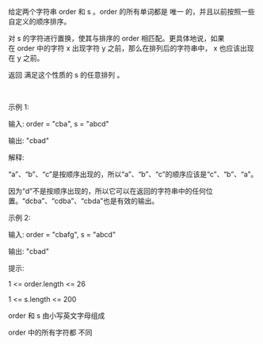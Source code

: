 给定两个字符串 order 和 s 。order 的所有单词都是 唯一 的，并且以前按照一些自定义的顺序排序。

对 s 的字符进行置换，使其与排序的 order 相匹配。更具体地说，如果在 order 中的字符 x 出现字符 y 之前，那么在排列后的字符串中， x 也应该出现在 y 之前。

返回 满足这个性质的 s 的任意排列 。

 

示例 1:

输入: order = "cba", s = "abcd"

输出: "cbad"

解释:

“a”、“b”、“c”是按顺序出现的，所以“a”、“b”、“c”的顺序应该是“c”、“b”、“a”。

因为“d”不是按顺序出现的，所以它可以在返回的字符串中的任何位置。“dcba”、“cdba”、“cbda”也是有效的输出。

示例 2:

输入: order = "cbafg", s = "abcd"

输出: "cbad"
 

提示:

1 <= order.length <= 26

1 <= s.length <= 200

order 和 s 由小写英文字母组成

order 中的所有字符都 不同
